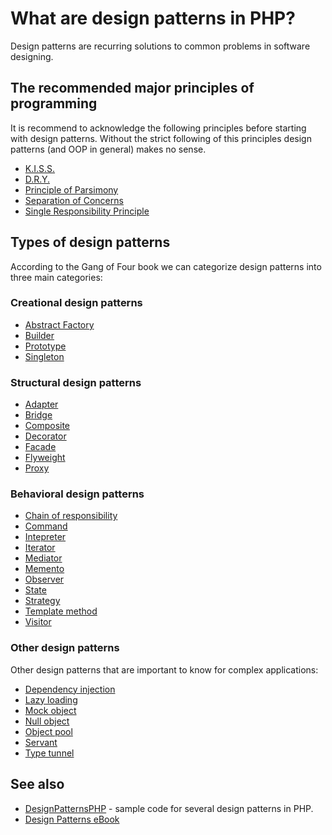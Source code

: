 # What are design patterns in PHP?

Design patterns are recurring solutions to common problems in software designing.

## The recommended major principles of programming

It is recommend to acknowledge the following principles before starting with
design patterns.
Without the strict following of this principles design patterns (and OOP in
general) makes no sense.

* [K.I.S.S.](https://en.wikipedia.org/wiki/KISS_principle)
* [D.R.Y.](https://en.wikipedia.org/wiki/Don%27t_repeat_yourself)
* [Principle of Parsimony](https://en.wikipedia.org/wiki/Occam%27s_razor)
* [Separation of Concerns](https://en.wikipedia.org/wiki/Separation_of_concerns)
* [Single Responsibility Principle](https://en.wikipedia.org/wiki/Single_responsibility_principle)

## Types of design patterns

According to the Gang of Four book we can categorize design patterns into three
main categories:

### Creational design patterns

* [Abstract Factory](/oop/design-patterns/abstract-factory.md)
* [Builder](/oop/design-patterns/builder.md)
* [Prototype](/oop/design-patterns/prototype.md)
* [Singleton](/oop/design-patterns/singleton.md)

### Structural design patterns

* [Adapter](/oop/design-patterns/adapter.md)
* [Bridge](/oop/design-patterns/bridge.md)
* [Composite](/oop/design-patterns/composite.md)
* [Decorator](/oop/design-patterns/decorator.md)
* [Facade](/oop/design-patterns/facade.md)
* [Flyweight](/oop/design-patterns/flyweight.md)
* [Proxy](/oop/design-patterns/proxy.md)

### Behavioral design patterns

* [Chain of responsibility](/oop/design-patterns/chain-of-responsibility.md)
* [Command](/oop/design-patterns/command.md)
* [Intepreter](/oop/design-patterns/interpreter.md)
* [Iterator](/oop/design-patterns/iterator.md)
* [Mediator](/oop/design-patterns/mediator.md)
* [Memento](/oop/design-patterns/memento.md)
* [Observer](/oop/design-patterns/observer.md)
* [State](/oop/design-patterns/state.md)
* [Strategy](/oop/design-patterns/strategy.md)
* [Template method](/oop/design-patterns/template-method.md)
* [Visitor](/oop/design-patterns/visitor.md)

### Other design patterns

Other design patterns that are important to know for complex applications:

* [Dependency injection](/oop/design-patterns/dependency-injection.md)
* [Lazy loading](/oop/design-patterns/lazy-loading.md)
* [Mock object](/oop/design-patterns/mock-object.md)
* [Null object](/oop/design-patterns/null-object.md)
* [Object pool](/oop/design-patterns/object-pool.md)
* [Servant](/oop/design-patterns/servant.md)
* [Type tunnel](/oop/design-patterns/type-tunnel.md)


## See also

* [DesignPatternsPHP](https://github.com/domnikl/DesignPatternsPHP) - sample code
  for several design patterns in PHP.
* [Design Patterns eBook](https://sourcemaking.com/design_patterns)
